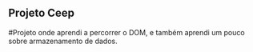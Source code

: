 ## Projeto Ceep
#Projeto onde aprendi a percorrer o DOM, e também aprendi um pouco sobre armazenamento de dados.
